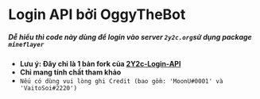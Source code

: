 # Login API bởi OggyTheBot
##### Dễ hiểu thì code này dùng để login vào server `2y2c.org`sử dụng package `mineflayer`

* **Lưu ý: Đây chỉ là 1 bản fork của  [2Y2c-Login-API](https://github.com/MoonVN571/2Y2C-Login-API)**
* **Chỉ mang tính chất tham khảo**
* `Nếu có dùng vui lòng ghi Credit (bao gồm: 'MoonU#0001' và 'VaitoSoi#2220')`